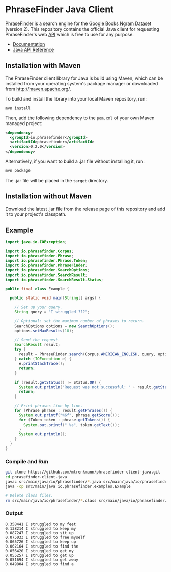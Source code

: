 # PhraseFinder Java Client

[PhraseFinder](http://phrasefinder.io) is a search engine for the [Google Books Ngram Dataset](http://storage.googleapis.com/books/ngrams/books/datasetsv2.html) (version 2). This repository contains the official Java client for requesting PhraseFinder's web [API](http://phrasefinder.io/api) which is free to use for any purpose.

* [Documentation](http://phrasefinder.io/documentation)
* [Java API Reference](https://mtrenkmann.github.io/phrasefinder-client-java/)

## Installation with Maven

The PhraseFinder client library for Java is build using Maven, which can be installed from your operating system's package manager or downloaded from <http://maven.apache.org/>.

To build and install the library into your local Maven repository, run:

```sh
mvn install
```

Then, add the following dependency to the `pom.xml` of your own Maven managed project:

```xml
<dependency>
  <groupId>io.phrasefinder</groupId>
  <artifactId>phrasefinder</artifactId>
  <version>0.2.0</version>
</dependency>
```

Alternatively, if you want to build a .jar file without installing it, run:

```sh
mvn package
```

The .jar file will be placed in the `target` directory.

## Installation without Maven

Download the latest .jar file from the release page of this repository and add it to your
project's classpath.


## Example

```java
import java.io.IOException;

import io.phrasefinder.Corpus;
import io.phrasefinder.Phrase;
import io.phrasefinder.Phrase.Token;
import io.phrasefinder.PhraseFinder;
import io.phrasefinder.SearchOptions;
import io.phrasefinder.SearchResult;
import io.phrasefinder.SearchResult.Status;

public final class Example {

  public static void main(String[] args) {

    // Set up your query.
    String query = "I struggled ???";

    // Optional: set the maximum number of phrases to return.
    SearchOptions options = new SearchOptions();
    options.setMaxResults(10);

    // Send the request.
    SearchResult result;
    try {
      result = PhraseFinder.search(Corpus.AMERICAN_ENGLISH, query, options);
    } catch (IOException e) {
      e.printStackTrace();
      return;
    }

    if (result.getStatus() != Status.OK) {
      System.out.println("Request was not successful: " + result.getStatus());
      return;
    }

    // Print phrases line by line.
    for (Phrase phrase : result.getPhrases()) {
      System.out.printf("%6f", phrase.getScore());
      for (Token token : phrase.getTokens()) {
        System.out.printf(" %s", token.getText());
      }
      System.out.println();
    }
  }
}
```

### Compile and Run

```sh
git clone https://github.com/mtrenkmann/phrasefinder-client-java.git
cd phrasefinder-client-java
javac src/main/java/io/phrasefinder/*.java src/main/java/io/phrasefinder/examples/Example.java
java -cp src/main/java io.phrasefinder.examples.Example

# Delete class files.
rm src/main/java/io/phrasefinder/*.class src/main/java/io/phrasefinder/examples/Example.class
```

### Output

```
0.358441 I struggled to my feet
0.138214 I struggled to keep my
0.087247 I struggled to sit up
0.075033 I struggled to free myself
0.065726 I struggled to keep up
0.062164 I struggled to find the
0.056420 I struggled to get my
0.055257 I struggled to get up
0.051694 I struggled to get away
0.049804 I struggled to find a
```
